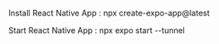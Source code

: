 Install React Native App : 
npx create-expo-app@latest

Start React Native App : 
npx expo start --tunnel 
